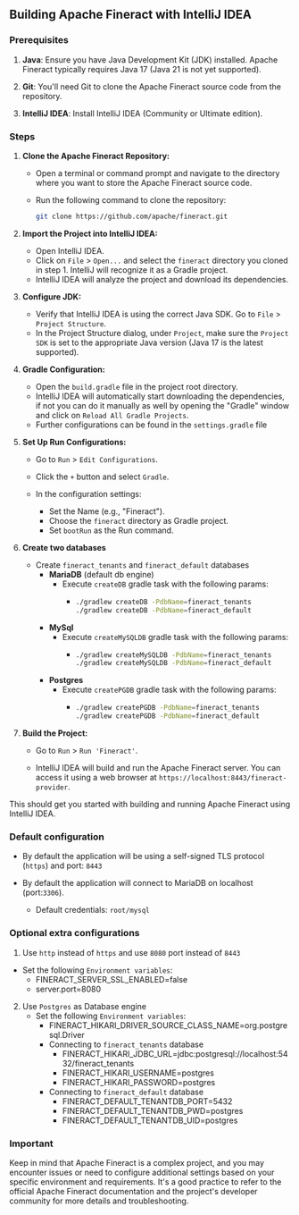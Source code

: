 ## Building Apache Fineract with IntelliJ IDEA

### Prerequisites

1. **Java**: Ensure you have Java Development Kit (JDK) installed. Apache Fineract typically requires Java 17 (Java 21 is not yet supported).

2. **Git**: You'll need Git to clone the Apache Fineract source code from the repository.

3. **IntelliJ IDEA**: Install IntelliJ IDEA (Community or Ultimate edition).

### Steps

1. **Clone the Apache Fineract Repository:**

   - Open a terminal or command prompt and navigate to the directory where you want to store the Apache Fineract source code.
   - Run the following command to clone the repository:

     ```bash
     git clone https://github.com/apache/fineract.git
     ```

2. **Import the Project into IntelliJ IDEA:**

   - Open IntelliJ IDEA.
   - Click on `File` > `Open...` and select the `fineract` directory you cloned in step 1. IntelliJ will recognize it as a Gradle project.
   - IntelliJ IDEA will analyze the project and download its dependencies.

3. **Configure JDK:**

   - Verify that IntelliJ IDEA is using the correct Java SDK. Go to `File` > `Project Structure`.
   - In the Project Structure dialog, under `Project`, make sure the `Project SDK` is set to the appropriate Java version (Java 17 is the latest supported).

4. **Gradle Configuration:**

   - Open the `build.gradle` file in the project root directory.
   - IntelliJ IDEA will automatically start downloading the dependencies, if not you can do it manually as well by opening the "Gradle" window and click on `Reload All Gradle Projects`.
   - Further configurations can be found in the `settings.gradle` file

5. **Set Up Run Configurations:**

   - Go to `Run` > `Edit Configurations`.

   - Click the `+` button and select `Gradle`.

   - In the configuration settings:
       - Set the Name (e.g., "Fineract").
       - Choose the `fineract` directory as Gradle project.
       - Set `bootRun` as the Run command.

6. **Create two databases**
   - Create `fineract_tenants` and `fineract_default` databases
     - **MariaDB** (default db engine)
       - Execute `createDB` gradle task with the following params:
         - ```bash
           ./gradlew createDB -PdbName=fineract_tenants
           ./gradlew createDB -PdbName=fineract_default
           ``` 
     - **MySql**
       - Execute `createMySQLDB` gradle task with the following params:
         - ```bash
           ./gradlew createMySQLDB -PdbName=fineract_tenants
           ./gradlew createMySQLDB -PdbName=fineract_default
           ```
     - **Postgres**
       - Execute `createPGDB` gradle task with the following params:
         - ```bash
           ./gradlew createPGDB -PdbName=fineract_tenants
           ./gradlew createPGDB -PdbName=fineract_default
           ```

7. **Build the Project:**

   - Go to `Run` > `Run 'Fineract'`.

   - IntelliJ IDEA will build and run the Apache Fineract server. You can access it using a web browser at `https://localhost:8443/fineract-provider`.


This should get you started with building and running Apache Fineract using IntelliJ IDEA. 

### Default configuration

- By default the application will be using a self-signed TLS protocol (`https`) and port: `8443`

- By default the application will connect to MariaDB on localhost (port:`3306`).
  * Default credentials: `root/mysql`


### Optional extra configurations

1. Use `http` instead of `https` and use `8080` port instead of `8443`
  - Set the following `Environment variables`:
    - FINERACT_SERVER_SSL_ENABLED=false
    - server.port=8080

2. Use `Postgres` as Database engine
   - Set the following `Environment variables`:
     - FINERACT_HIKARI_DRIVER_SOURCE_CLASS_NAME=org.postgresql.Driver
     - Connecting to `fineract_tenants` database 
       - FINERACT_HIKARI_JDBC_URL=jdbc:postgresql://localhost:5432/fineract_tenants
       - FINERACT_HIKARI_USERNAME=postgres
       - FINERACT_HIKARI_PASSWORD=postgres
     - Connecting to `fineract_default` database
       - FINERACT_DEFAULT_TENANTDB_PORT=5432
       - FINERACT_DEFAULT_TENANTDB_PWD=postgres
       - FINERACT_DEFAULT_TENANTDB_UID=postgres

### Important
Keep in mind that Apache Fineract is a complex project, and you may encounter issues or need to configure additional settings based on your specific environment and requirements. It's a good practice to refer to the official Apache Fineract documentation and the project's developer community for more details and troubleshooting.
